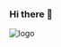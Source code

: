 ### Hi there 👋
![logo]([https://github.com/rubiooo19/rubiooo19/blob/main/assets/descarga.jpg](https://github.com/rubiooo19/rubiooo19/blob/main/assets/descarga%20(1).jpg))
<!--
**rubiooo19/rubiooo19** is a ✨ _special_ ✨ repository because its `README.md` (this file) appears on your GitHub profile.

Here are some ideas to get you started:

- 🔭 I’m currently working on ...
- 🌱 I’m currently learning ...
- 👯 I’m looking to collaborate on ...
- 🤔 I’m looking for help with ...
- 💬 Ask me about ...
- 📫 How to reach me: ...
- 😄 Pronouns: ...
- ⚡ Fun fact: ...
-->
